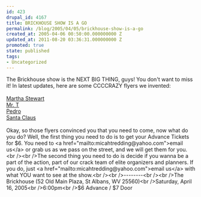 ```yaml
---
id: 423
drupal_id: 4167
title: BRICKHOUSE SHOW IS A GO
permalink: /blog/2005/04/05/brickhouse-show-is-a-go
created_at: 2005-04-06 00:50:00.000000000 Z
updated_at: 2011-08-20 03:36:31.000000000 Z
promoted: true
state: published
tags:
- Uncategorized
---
```

The Brickhouse show is the NEXT BIG THING, guys! You don't want to miss it! In latest updates, here are some CCCCRAZY flyers we invented:<br /><br /><a href="http://www.reddingbrothers.com/auth/flyers/flyer-martha">Martha Stewart</a><br /><a href="http://www.reddingbrothers.com/auth/flyers/flyer-mrt">Mr. T</a><br /><a href="http://www.reddingbrothers.com/auth/flyers/flyer-pedro">Pedro</a><br /><a href="http://www.reddingbrothers.com/auth/flyers/flyer-santa">Santa Claus</a><br /><br />Okay, so those flyers convinced you that you need to come, now what do you do? Well, the first thing you need to do is to get your Advance Tickets for $6. You need to <a href="mailto:micahtredding@yahoo.com">email us</a> or grab us as we pass on the street, and we will get them for you.<br /><br />The second thing you need to do is decide if you wanna be a part of the action, part of our crack team of elite organizers and planners. If you do, just <a href="mailto:micahtredding@yahoo.com">email us</a> with what YOU want to see at the show.<br /><br />--------<br /><br />The Brickhouse (52 Old Main Plaza, St Albans, WV 25560)<br />Saturday, April 16, 2005<br />6:00pm<br />$6 Advance / $7 Door
